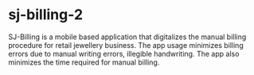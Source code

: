 # sj-billing-2

SJ-Billing is a mobile based application that digitalizes the manual billing procedure for retail jewellery business.
The app usage minimizes billing errors due to manual writing errors, illegible handwriting. 
The app also minimizes the time required for manual billing.

